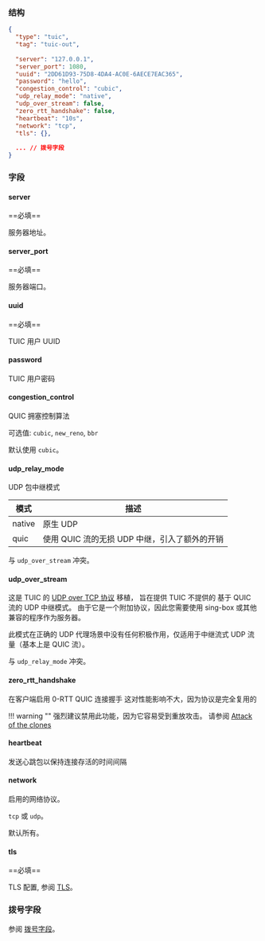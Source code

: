 ### 结构

```json
{
  "type": "tuic",
  "tag": "tuic-out",
  
  "server": "127.0.0.1",
  "server_port": 1080,
  "uuid": "2DD61D93-75D8-4DA4-AC0E-6AECE7EAC365",
  "password": "hello",
  "congestion_control": "cubic",
  "udp_relay_mode": "native",
  "udp_over_stream": false,
  "zero_rtt_handshake": false,
  "heartbeat": "10s",
  "network": "tcp",
  "tls": {},
  
  ... // 拨号字段
}
```

### 字段

#### server

==必填==

服务器地址。

#### server_port

==必填==

服务器端口。

#### uuid

==必填==

TUIC 用户 UUID

#### password

TUIC 用户密码

#### congestion_control

QUIC 拥塞控制算法

可选值: `cubic`, `new_reno`, `bbr`

默认使用 `cubic`。

#### udp_relay_mode

UDP 包中继模式

| 模式     | 描述                           |
|--------|------------------------------|
| native | 原生 UDP                       |
| quic   | 使用 QUIC 流的无损 UDP 中继，引入了额外的开销 |

与 `udp_over_stream` 冲突。

#### udp_over_stream

这是 TUIC 的 [UDP over TCP 协议](/configuration/shared/udp-over-tcp/) 移植， 旨在提供 TUIC 不提供的 基于 QUIC 流的 UDP 中继模式。 由于它是一个附加协议，因此您需要使用 sing-box 或其他兼容的程序作为服务器。

此模式在正确的 UDP 代理场景中没有任何积极作用，仅适用于中继流式 UDP 流量（基本上是 QUIC 流）。

与 `udp_relay_mode` 冲突。

#### zero_rtt_handshake

在客户端启用 0-RTT QUIC 连接握手
这对性能影响不大，因为协议是完全复用的

!!! warning ""
强烈建议禁用此功能，因为它容易受到重放攻击。
请参阅 [Attack of the clones](https://blog.cloudflare.com/even-faster-connection-establishment-with-quic-0-rtt-resumption/#attack-of-the-clones)

#### heartbeat

发送心跳包以保持连接存活的时间间隔

#### network

启用的网络协议。

`tcp` 或 `udp`。

默认所有。

#### tls

==必填==

TLS 配置, 参阅 [TLS](/zh/configuration/shared/tls/#outbound)。

### 拨号字段

参阅 [拨号字段](/zh/configuration/shared/dial/)。
